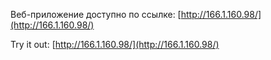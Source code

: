 Веб-приложение доступно по ссылке: [http://166.1.160.98/](http://166.1.160.98/)

Try it out: [http://166.1.160.98/](http://166.1.160.98/)
